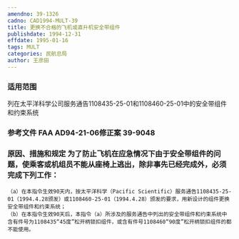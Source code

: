 ```yaml
---
amendno: 39-1326  
cadno: CAD1994-MULT-39  
title: 更换不合格的飞机或直升机安全带组件  
publishdate: 1994-12-31  
effdate: 1995-01-16  
tags: MULT  
categories: 民航总局  
author: 王彦田  
---
```

  
### 适用范围  
列在太平洋科学公司服务通告1108435-25-01和1108460-25-01中的安全带组件和约束系统  
  
<!--more-->  
### 参考文件   FAA AD94-21-06修正案 39-9048  
  
### 原因、措施和规定 为了防止飞机在应急情况下由于安全带组件的问题，使乘客或机组员不能从座椅上逃出，除非事先已经完成外，必须完成下列工作：  
    （a）在本指令生效90天内，按太平洋科学（Pacific Scientific）服务通告1108435-25-01（1994.4.28颁发）或1108460-25-01（1994.4.28）颁发的要求，用新设计的组件更换安全带组件和约束系统；  
    （b）在本指令生效90天后，本指令（a）所涉及的服务通告中列出的安全带组件和约束系统中含有件号为1108435“45度”松开柄锁扣组件，或含有件号1108460“90度”松开柄锁扣组件的都不能使用。  
  
